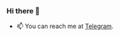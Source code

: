 ### Hi there 👋

- 📫 You can reach me at [Telegram](https://t.me/kotlerdev).

<!--
- 🌱 I’m currently learning Kotlin for Android development, GTK 4 with Vala and Python.
- 👯 I’m looking to collaborate on [GTK 4 Developer Guide](https://github.com/hyperhunt/gtk-developer-guide).
- 💬 Ask me about GTK with Vala or Python, Arch Linux or Fedora with Gnome DE.
- 📫 You can reach me at [Telegram](https://t.me/hyperhunt), or by [e-mail](mailto:tony@hyperhunt.dev).

Kotlin and OSS enthusiast.

## Kotlin разработчик

- Разработка TodoApp - Мультиплатформенное Kotlin-приложение с сервером, клиентом под Android (Jetpack Compose) и клиентом под Desktop (JetBrains Compose). 
Стек: backend и frontend на Kotlin, PostgreSQL, JSON, Javalin, REST API;

- Разработка Browser плагина, парсера сайтов, ТГ бота для изучения иностранного языка: <в ходе выполнения>  
Стек: JavaScript ES6, Vue, HTML5, CSS3, Node.js, MongoDB, Puppeteer, CSV.

HyperSkill: https://hyperskill.org/profile/17398830

<!--
**hyperhunt/hyperhunt** is a ✨ _special_ ✨ repository because its `README.md` (this file) appears on your GitHub profile.

Here are some ideas to get you started:

- 🔭 I’m currently working on ...
- 🌱 I’m currently learning ...
- 👯 I’m looking to collaborate on ...
- 🤔 I’m looking for help with ...
- 💬 Ask me about ...
- 📫 How to reach me: ...
- 😄 Pronouns: ...
- ⚡ Fun fact: ...
-->
